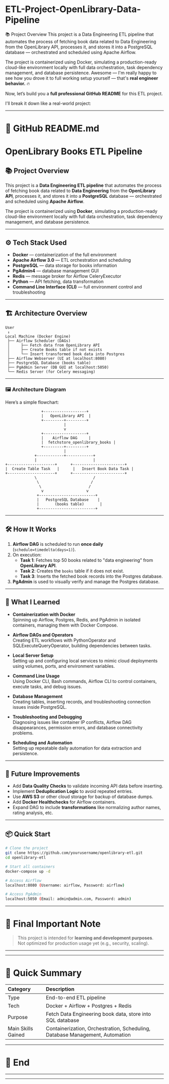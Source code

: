 # ETL-Project-OpenLibrary-Data-Pipeline
📚 Project Overview
This project is a Data Engineering ETL pipeline that automates the process of fetching book data related to Data Engineering from the OpenLibrary API, processes it, and stores it into a PostgreSQL database — orchestrated and scheduled using Apache Airflow.

The project is containerized using Docker, simulating a production-ready cloud-like environment locally with full data orchestration, task dependency management, and database persistence.
Awesome — I'm really happy to see how you drove it to full working setup yourself — that's **real engineer behavior.** 🔥

Now, let’s build you a **full professional GitHub README** for this ETL project.

I'll break it down like a real-world project:

---
# 📄 GitHub README.md

# OpenLibrary Books ETL Pipeline

## 📚 Project Overview

This project is a **Data Engineering ETL pipeline** that automates the process of fetching book data related to **Data Engineering** from the **OpenLibrary API**, processes it, and stores it into a **PostgreSQL** database — orchestrated and scheduled using **Apache Airflow**.

The project is containerized using **Docker**, simulating a production-ready cloud-like environment locally with full data orchestration, task dependency management, and database persistence.

---

## ⚙️ Tech Stack Used

- **Docker** — containerization of the full environment
- **Apache Airflow 3.0** — ETL orchestration and scheduling
- **PostgreSQL** — data storage for books information
- **PgAdmin4** — database management GUI
- **Redis** — message broker for Airflow CeleryExecutor
- **Python** — API fetching, data transformation
- **Command Line Interface (CLI)** — full environment control and troubleshooting

---

## 🏗️ Architecture Overview

```
User
 ↓
Local Machine (Docker Engine)
 ├── Airflow Scheduler (DAGs)
 │     ├── Fetch data from OpenLibrary API
 │     ├── Create Books table if not exists
 │     └── Insert transformed book data into Postgres
 ├── Airflow Webserver (UI at localhost:8080)
 ├── PostgreSQL Database (books table)
 ├── PgAdmin Server (DB GUI at localhost:5050)
 └── Redis Server (for Celery messaging)
```

---
### 🖼️ Architecture Diagram

Here’s a simple flowchart:

```
                +-------------------+
                |   OpenLibrary API  |
                +---------+---------+
                          |
                          v
                +-------------------+
                |    Airflow DAG     |
                |  fetchstore_openlibrary_books |
                +---------+---------+
                          |
             +------------+------------+
             |                         |
+---------------------+      +-----------------------+
|  Create Table Task   |      |   Insert Book Data Task |
+---------------------+      +-----------------------+
             \                         /
              \                       /
               \                     /
                v                   v
              +-------------------------+
              |   PostgreSQL Database    |
              |       (books table)       |
              +-------------------------+
```

---
## 🛠️ How It Works

1. **Airflow DAG** is scheduled to run **once daily** (`schedule=timedelta(days=1)`).
2. On execution:
   - **Task 1**: Fetches top 50 books related to "data engineering" from **OpenLibrary API**.
   - **Task 2**: Creates the `books` table if it does not exist.
   - **Task 3**: Inserts the fetched book records into the Postgres database.
3. **PgAdmin** is used to visually verify and manage the Postgres database.

---

## 🧠 What I Learned

- **Containerization with Docker**  
  Spinning up Airflow, Postgres, Redis, and PgAdmin in isolated containers, managing them with Docker Compose.

- **Airflow DAGs and Operators**  
  Creating ETL workflows with PythonOperator and SQLExecuteQueryOperator, building dependencies between tasks.

- **Local Server Setup**  
  Setting up and configuring local services to mimic cloud deployments using volumes, ports, and environment variables.

- **Command Line Usage**  
  Using Docker CLI, Bash commands, Airflow CLI to control containers, execute tasks, and debug issues.

- **Database Management**  
  Creating tables, inserting records, and troubleshooting connection issues inside PostgreSQL.

- **Troubleshooting and Debugging**  
  Diagnosing issues like container IP conflicts, Airflow DAG disappearances, permission errors, and database connectivity problems.

- **Scheduling and Automation**  
  Setting up repeatable daily automation for data extraction and persistence.

---

## 🚀 Future Improvements

- Add **Data Quality Checks** to validate incoming API data before inserting.
- Implement **Deduplication Logic** to avoid repeated entries.
- Use **AWS S3** or other cloud storage for backup of database dumps.
- Add **Docker Healthchecks** for Airflow containers.
- Expand DAG to include **transformations** like normalizing author names, rating analysis, etc.

---

## 📦 Quick Start

```bash
# Clone the project
git clone https://github.com/yourusername/openlibrary-etl.git
cd openlibrary-etl

# Start all containers
docker-compose up -d

# Access Airflow
localhost:8080 (Username: airflow, Password: airflow)

# Access PgAdmin
localhost:5050 (Email: admin@admin.com, Password: admin)
```

---

# 📢 Final Important Note

> This project is intended for **learning and development purposes**.  
> Not optimized for production usage yet (e.g., security, scaling).

---

---
# 📌 Quick Summary

| Category | Description |
|:---|:---|
| Type | End-to-end ETL pipeline |
| Tech | Docker + Airflow + Postgres + Redis |
| Purpose | Fetch Data Engineering book data, store into SQL database |
| Main Skills Gained | Containerization, Orchestration, Scheduling, Database Management, Automation |

---

# 🚀 End

---
---

